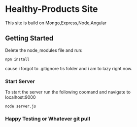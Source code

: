 # Healthy-Products Site

This site is build on Mongo,Express,Node,Angular

## Getting Started

Delete the node_modules file and run:

```
npm install
```

cause i forgot to .gitignore tis folder and i am to lazy right now.

### Start Server 
To start the server run the following coomand and navigate to localhost:9000
```
node server.js
```

### Happy Testing or Whatever git pull